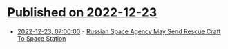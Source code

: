 # [Published on 2022-12-23](index.md)

* [2022-12-23, 07:00:00](https://slashdot.org/story/22/12/23/0055202/russian-space-agency-may-send-rescue-craft-to-space-station?utm_source=rss1.0mainlinkanon&utm_medium=feed) - [Russian Space Agency May Send Rescue Craft To Space Station](https://slashdot.org/story/22/12/23/0055202/russian-space-agency-may-send-rescue-craft-to-space-station?utm_source=rss1.0mainlinkanon&utm_medium=feed)
